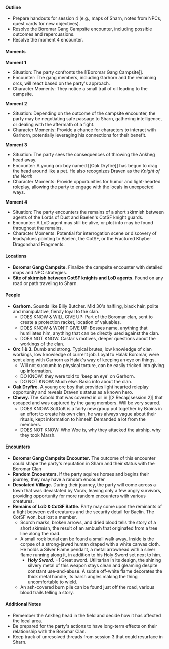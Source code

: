 #### Outline

- Prepare handouts for session 4 (e.g., maps of Sharn, notes from NPCs, quest cards for new objectives).
- Resolve the Boromar Gang Campsite encounter, including possible outcomes and repercussions.
- Resolve the moment 4 encounter.

#### Moments

**Moment 1**

- Situation: The party confronts the [[Boromar Gang Campsite]].
- Encounter: The gang members, including Garhorn and the remaining orcs, will react based on the party's approach.
- Character Moments: They notice a small trail of oil leading to the campsite.

**Moment 2**

- Situation: Depending on the outcome of the campsite encounter, the party may be negotiating safe passage to Sharn, gathering intelligence, or dealing with the aftermath of a fight.
- Character Moments: Provide a chance for characters to interact with Garhorn, potentially leveraging his connections for their benefit.

**Moment 3**

- Situation:  The party sees the consequences of throwing the Ankheg head away.
- Encounter: A young orc boy named [[Oak Dryfire]] has begun to drag the head around like a pet. He also recognizes Draven as the *Knight of the North*
- Character Moments: Provide opportunities for humor and light-hearted roleplay, allowing the party to engage with the locals in unexpected ways.

**Moment 4**

- Situation: The party encounters the remains of a short skirmish between agents of the Lords of Dust and Baelen's CotSF knight guards.
- Encounter: A LoD agent may still be alive, or plot info may be found throughout the remains.
- Character Moments: Potential for interrogation scene or discovery of leads/clues pointing to Baelen, the CotSF, or the Fractured Khyber Dragonshard Fragments.

#### Locations

- **Boromar Gang Campsite.** Finalize the campsite encounter with detailed maps and NPC strategies.
- **Site of skirmish between CotSF knights and LoD agents.** Found on any road or path traveling to Sharn.

#### People

- **Garhorn.** Sounds like Billy Butcher. Mid 30's halfling, black hair, polite and manipulative, fiercly loyal to the clan.
	- DOES KNOW & WILL GIVE UP: Part of the Boromar clan, sent to create a protection racket, location of valuables.
	- DOES KNOW & WON'T GIVE UP: Bosses name, anything that humiliates him, anything that can be directly used against the clan.
	- DOES NOT KNOW: Castar's motives, deeper questions about the workings of the clan.
- **Orc 1 & 3.**  Dumb and strong. Typical brutes, low knowledge of clan workings, low knowledge of current job. Loyal to Halak Boromar, were sent along with Garhorn as Halak's way of keeping an eye on things.
	- Will not succumb to physical torture, can be easily tricked into giving up information.
	- DO KNOW: they were told to 'keep an eye' on Garhorn.
	- DO NOT KNOW: Much else. Basic info about the clan.
- **Oak Dryfire.** A young orc boy that provides light hearted roleplay opportunity and reveals Draven's status as a known hero.
- **Chewy.** The Kobold that was covered in oil in [[2 Recap|session 2]] that escaped and was captured by the gang members. Will be very scared. 
	- DOES KNOW: SotDoK is a fairly new group put together by Brains in an effort to create his own clan, he was always vague about their rituals, kept information to himself. Demanded a lot from the members.
	- DOES NOT KNOW: Who Woe is, why they attacked the airship, why they took Marsh.

#### Encounters

- **Boromar Gang Campsite Encounter.** The outcome of this encounter could shape the party's reputation in Sharn and their status with the Boromar Clan
- **Random Encounters.** If the party aquires horses and begins their journey, they may have a random encounter
- **Desolated Village.** During their journey, the party will come across a town that was devastated by Vorak, leaving only a few angry survivors, providing opportunity for more random encounters with various creatures.
- **Remains of LoD & CotSF Battle.** Party may come upon the reminants of a fight between evil creatures and the security detail for Baelin. The CotSF won, but lost a member.
	- Scorch marks, broken arrows, and dried blood tells the story of a short skirmish, the result of an ambush that originated from a tree line along the road.
	- A small rock burial can be found a small walk away. Inside is the corpse of a strong-jawed human draped with a white canvas cloth. He holds a Silver Flame pendant, a metal arrowhead with a silver flame running along it, in addition to his Holy Sword set next to him.
		- ***Holy Sword.*** +1 Great sword. Utilitarian in its design, the shining silvery metal of this weapon stays clean and gleaming despite constant use-and-abuse. A subtle off-white flame decorates the thick metal handle, its harsh angles making the thing uncomfortable to wield.
	- An ash-covered burn pile can be found just off the road, various blood trails telling a story.
#### Additional Notes

- Remember the Ankheg head in the field and decide how it has affected the local area.
- Be prepared for the party's actions to have long-term effects on their relationship with the Boromar Clan.
- Keep track of unresolved threads from session 3 that could resurface in Sharn.